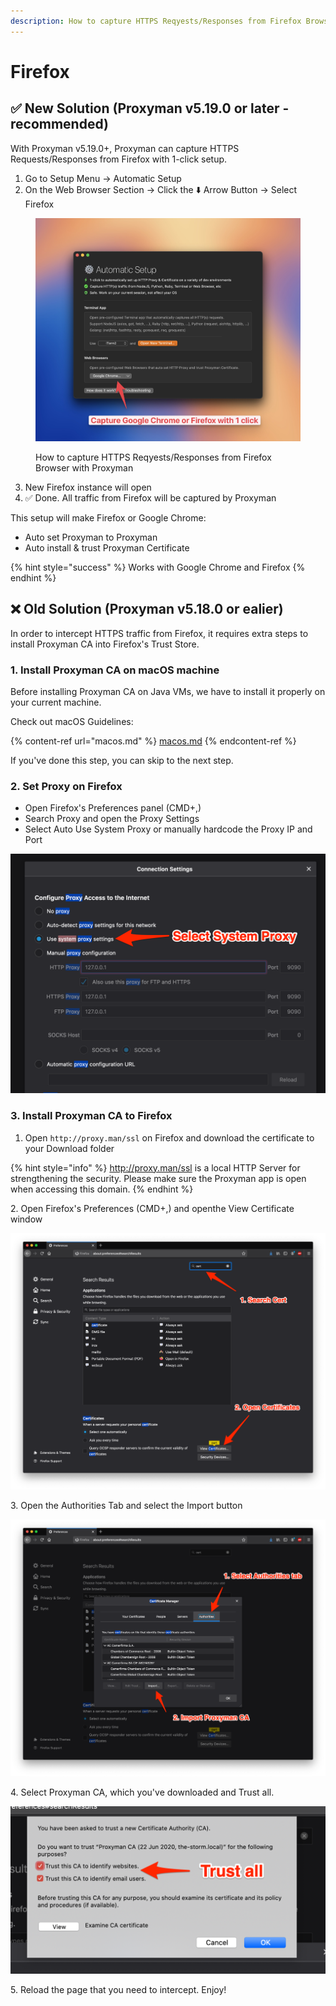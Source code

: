 ```yaml
---
description: How to capture HTTPS Reqyests/Responses from Firefox Browser with Proxyman
---
```


# Firefox

## ✅ New Solution (Proxyman v5.19.0 or later - recommended)

With Proxyman v5.19.0+, Proxyman can capture HTTPS Requests/Responses from Firefox with 1-click setup.

1. Go to Setup Menu -> Automatic Setup
2. On the Web Browser Section -> Click the ⬇️ Arrow Button -> Select Firefox

<figure><img src="../.gitbook/assets/Screenshot 2025-04-28 at 09.53.27.jpg" alt=""><figcaption><p>How to capture HTTPS Reqyests/Responses from Firefox Browser with Proxyman</p></figcaption></figure>

3. New Firefox instance will open
4. ✅ Done. All traffic from Firefox will be captured by Proxyman

This setup will make Firefox or Google Chrome:

* Auto set Proxyman to Proxyman
* Auto install & trust Proxyman Certificate

{% hint style="success" %}
Works with Google Chrome and Firefox
{% endhint %}

## ❌ Old Solution (Proxyman v5.18.0 or ealier)

In order to intercept HTTPS traffic from Firefox, it requires extra steps to install Proxyman CA into Firefox's Trust Store.

### 1. Install Proxyman CA on macOS machine

Before installing Proxyman CA on Java VMs, we have to install it properly on your current machine.

Check out macOS Guidelines:

{% content-ref url="macos.md" %}
[macos.md](macos.md)
{% endcontent-ref %}

If you've done this step, you can skip to the next step.

### 2. Set Proxy on Firefox

* Open Firefox's Preferences panel (CMD+,)
* Search Proxy and open the Proxy Settings
* Select Auto Use System Proxy or manually hardcode the Proxy IP and Port

![](../.gitbook/assets/Screen_Shot_2020-09-19_at_14_33_17.png)

### 3. Install Proxyman CA to Firefox

1. Open `http://proxy.man/ssl` on Firefox and download the certificate to your Download folder

{% hint style="info" %}
http://proxy.man/ssl is a local HTTP Server for strengthening the security. Please make sure the Proxyman app is open when accessing this domain.
{% endhint %}

2\. Open Firefox's Preferences (CMD+,) and openthe  View Certificate window

![](../.gitbook/assets/Screen_Shot_2020-06-23_at_10_27_27.png)

3\. Open the Authorities Tab and select the Import button

![](../.gitbook/assets/Screen_Shot_2020-06-23_at_10_27_35.png)

4\. Select Proxyman CA, which you've downloaded and Trust all.

![](../.gitbook/assets/Screen_Shot_2020-06-23_at_10_37_52.png)

5\. Reload the page that you need to intercept. Enjoy!
